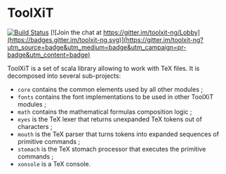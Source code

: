 ToolXiT
=======

[![Build Status](https://travis-ci.org/satabin/toolxit-ng.svg?branch=master)](https://travis-ci.org/satabin/toolxit-ng)
[![Join the chat at https://gitter.im/toolxit-ng/Lobby](https://badges.gitter.im/toolxit-ng.svg)](https://gitter.im/toolxit-ng?utm_source=badge&utm_medium=badge&utm_campaign=pr-badge&utm_content=badge)


ToolXiT is a set of scala library allowing to work with TeX files.
It is decomposed into several sub-projects:
 - `core` contains the common elements used by all other modules ;
 - `fonts` contains the font implementations to be used in other ToolXiT modules ;
 - `math` contains the mathematical formulas composition logic ;
 - `eyes` is the TeX lexer that returns unexpanded TeX tokens out of characters ;
 - `mouth` is the TeX parser that turns tokens into expanded sequences of primitive commands ;
 - `stomach` is the TeX stomach processor that executes the primitive commands ;
 - `xonsole` is a TeX console.
